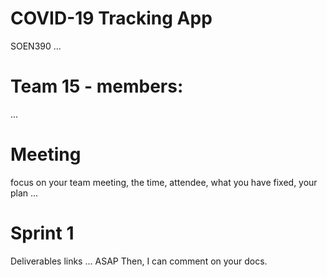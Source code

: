 # COVID-19 Tracking App
SOEN390 ... 

# Team 15 - members:
...

# Meeting
focus on your team meeting, the time, attendee, what you have fixed, your plan ...

# Sprint 1 
Deliverables links ... ASAP Then, I can comment on your docs.
